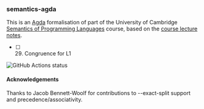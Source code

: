 ### semantics-agda

This is an [Agda](https://wiki.portal.chalmers.se/agda/) formalisation
of part of the University of Cambridge [Semantics of Programming Languages](https://www.cl.cam.ac.uk/teaching/current/Semantics) course,
based on the [course lecture notes](https://www.cl.cam.ac.uk/teaching/2324/Semantics/notes.pdf).

- [ ] 29. Congruence for L1

![GitHub Actions status](https://github.com/yallop/semantics-agda/workflows/basic/badge.svg)

#### Acknowledgements

Thanks to Jacob Bennett-Woolf for contributions to --exact-split
support and precedence/associativity.
